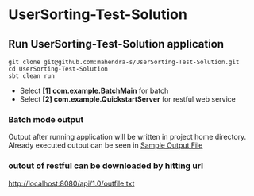 # UserSorting-Test-Solution

##  Run UserSorting-Test-Solution application 

```
git clone git@github.com:mahendra-s/UserSorting-Test-Solution.git
cd UserSorting-Test-Solution
sbt clean run 
```
* Select **[1] com.example.BatchMain** for batch 
* Select **[2] com.example.QuickstartServer** for restful web service

### Batch mode output
Output after running application will be written in project home directory. Already executed output can be seen in
[Sample Output File](outfile.txt)

### outout of restful can be downloaded by hitting url 
[http://localhost:8080/api/1.0/outfile.txt](http://localhost:8080/api/1.0/outfile.txt)

